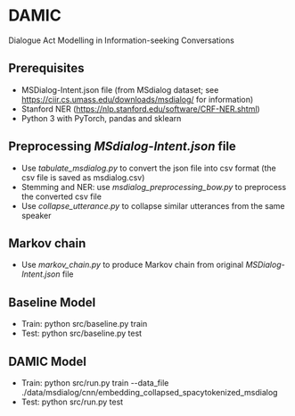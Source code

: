 # DAMIC
Dialogue Act Modelling in Information-seeking Conversations

## Prerequisites
- MSDialog-Intent.json file (from MSdialog dataset; see https://ciir.cs.umass.edu/downloads/msdialog/ for information)
- Stanford NER (https://nlp.stanford.edu/software/CRF-NER.shtml)
- Python 3 with PyTorch, pandas and sklearn 


## Preprocessing *MSdialog-Intent.json* file
- Use *tabulate_msdialog.py* to convert the json file into csv format (the csv file is saved as msdialog.csv)
- Stemming and NER: use *msdialog_preprocessing_bow.py* to preprocess the converted csv file
- Use *collapse_utterance.py* to collapse similar utterances from the same speaker


## Markov chain
- Use *markov_chain.py* to produce Markov chain from original *MSDialog-Intent.json* file

## Baseline Model
- Train: python src/baseline.py train
- Test: python src/baseline.py test

## DAMIC Model
- Train: python src/run.py train --data_file ./data/msdialog/cnn/embedding_collapsed_spacytokenized_msdialog
- Test: python src/run.py test
